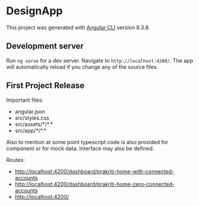 # DesignApp

This project was generated with [Angular CLI](https://github.com/angular/angular-cli) version 8.3.8.

## Development server

Run `ng serve` for a dev server. Navigate to `http://localhost:4200/`. The app will automatically reload if you change any of the source files.

## First Project Release

Important files:
<ul>
<li>angular.json</li>
<li>src/styles.css</li>
<li>src/assets/*/*.*</li>
<li>src/app/*/*.*</li>
</ul>

Also to mention at some point typescript code is also provided for component or for mock data. Interface may also be defined.

Routes:
<ul>
<li>
<a href="http://localhost:4200/dashboard/prakriti-home-with-connected-accounts" target="_blank">
http://localhost:4200/dashboard/prakriti-home-with-connected-accounts
</a>
</li>
<li>
<a href="http://localhost:4200/dashboard/prakriti-home-zero-connected-accounts" target="_blank">
http://localhost:4200/dashboard/prakriti-home-zero-connected-accounts
</a>
</li>
<li>
<a href="http://localhost:4200/" target="_blank">
http://localhost:4200/
</a>
</li>
</ul>